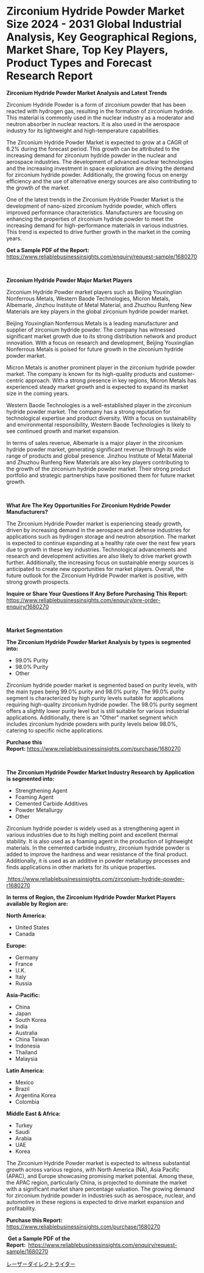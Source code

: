 <p><h1>Zirconium Hydride Powder Market Size 2024 - 2031 Global Industrial Analysis, Key Geographical Regions, Market Share, Top Key Players, Product Types and Forecast Research Report</h1></p><p><strong>Zirconium Hydride Powder Market Analysis and Latest Trends</strong></p>
<p><p>Zirconium Hydride Powder is a form of zirconium powder that has been reacted with hydrogen gas, resulting in the formation of zirconium hydride. This material is commonly used in the nuclear industry as a moderator and neutron absorber in nuclear reactors. It is also used in the aerospace industry for its lightweight and high-temperature capabilities.</p><p>The Zirconium Hydride Powder Market is expected to grow at a CAGR of 6.2% during the forecast period. This growth can be attributed to the increasing demand for zirconium hydride powder in the nuclear and aerospace industries. The development of advanced nuclear technologies and the increasing investment in space exploration are driving the demand for zirconium hydride powder. Additionally, the growing focus on energy efficiency and the use of alternative energy sources are also contributing to the growth of the market.</p><p>One of the latest trends in the Zirconium Hydride Powder Market is the development of nano-sized zirconium hydride powder, which offers improved performance characteristics. Manufacturers are focusing on enhancing the properties of zirconium hydride powder to meet the increasing demand for high-performance materials in various industries. This trend is expected to drive further growth in the market in the coming years.</p></p>
<p><strong>Get a Sample PDF of the Report:&nbsp;</strong> <a href="https://www.reliablebusinessinsights.com/enquiry/request-sample/1680270">https://www.reliablebusinessinsights.com/enquiry/request-sample/1680270</a></p>
<p>&nbsp;</p>
<p><strong>Zirconium Hydride Powder Major Market Players</strong></p>
<p><p>Zirconium Hydride Powder market players such as Beijing Youxinglian Nonferrous Metals, Western Baode Technologies, Micron Metals, Albemarle, Jinzhou Institute of Metal Material, and Zhuzhou Runfeng New Materials are key players in the global zirconium hydride powder market.</p><p>Beijing Youxinglian Nonferrous Metals is a leading manufacturer and supplier of zirconium hydride powder. The company has witnessed significant market growth due to its strong distribution network and product innovation. With a focus on research and development, Beijing Youxinglian Nonferrous Metals is poised for future growth in the zirconium hydride powder market.</p><p>Micron Metals is another prominent player in the zirconium hydride powder market. The company is known for its high-quality products and customer-centric approach. With a strong presence in key regions, Micron Metals has experienced steady market growth and is expected to expand its market size in the coming years.</p><p>Western Baode Technologies is a well-established player in the zirconium hydride powder market. The company has a strong reputation for technological expertise and product diversity. With a focus on sustainability and environmental responsibility, Western Baode Technologies is likely to see continued growth and market expansion.</p><p>In terms of sales revenue, Albemarle is a major player in the zirconium hydride powder market, generating significant revenue through its wide range of products and global presence. Jinzhou Institute of Metal Material and Zhuzhou Runfeng New Materials are also key players contributing to the growth of the zirconium hydride powder market. Their strong product portfolio and strategic partnerships have positioned them for future market growth.</p></p>
<p>&nbsp;</p>
<p><strong>What Are The Key Opportunities For Zirconium Hydride Powder Manufacturers?</strong></p>
<p><p>The Zirconium Hydride Powder market is experiencing steady growth, driven by increasing demand in the aerospace and defense industries for applications such as hydrogen storage and neutron absorption. The market is expected to continue expanding at a healthy rate over the next few years due to growth in these key industries. Technological advancements and research and development activities are also likely to drive market growth further. Additionally, the increasing focus on sustainable energy sources is anticipated to create new opportunities for market players. Overall, the future outlook for the Zirconium Hydride Powder market is positive, with strong growth prospects.</p></p>
<p><strong>Inquire or Share Your Questions If Any Before Purchasing This Report:</strong> <a href="https://www.reliablebusinessinsights.com/enquiry/pre-order-enquiry/1680270">https://www.reliablebusinessinsights.com/enquiry/pre-order-enquiry/1680270</a></p>
<p>&nbsp;</p>
<p><strong>Market Segmentation</strong></p>
<p><strong>The Zirconium Hydride Powder Market Analysis by types is segmented into:</strong></p>
<p><ul><li>99.0% Purity</li><li>98.0% Purity</li><li>Other</li></ul></p>
<p><p>Zirconium hydride powder market is segmented based on purity levels, with the main types being 99.0% purity and 98.0% purity. The 99.0% purity segment is characterized by high purity levels suitable for applications requiring high-quality zirconium hydride powder. The 98.0% purity segment offers a slightly lower purity level but is still suitable for various industrial applications. Additionally, there is an "Other" market segment which includes zirconium hydride powders with purity levels below 98.0%, catering to specific niche applications.</p></p>
<p><strong>Purchase this Report:&nbsp;</strong><a href="https://www.reliablebusinessinsights.com/purchase/1680270">https://www.reliablebusinessinsights.com/purchase/1680270</a></p>
<p>&nbsp;</p>
<p><strong>The Zirconium Hydride Powder Market Industry Research by Application is segmented into:</strong></p>
<p><ul><li>Strengthening Agent</li><li>Foaming Agent</li><li>Cemented Carbide Additives</li><li>Powder Metallurgy</li><li>Other</li></ul></p>
<p><p>Zirconium hydride powder is widely used as a strengthening agent in various industries due to its high melting point and excellent thermal stability. It is also used as a foaming agent in the production of lightweight materials. In the cemented carbide industry, zirconium hydride powder is added to improve the hardness and wear resistance of the final product. Additionally, it is used as an additive in powder metallurgy processes and finds applications in other markets for its unique properties.</p></p>
<p><a href="https://www.reliablebusinessinsights.com/zirconium-hydride-powder-r1680270">&nbsp;https://www.reliablebusinessinsights.com/zirconium-hydride-powder-r1680270</a></p>
<p><strong>In terms of Region, the Zirconium Hydride Powder Market Players available by Region are:</strong></p>
<p>
    <p> <strong> North America: </strong>
        <ul>
            <li>United States</li>
            <li>Canada</li>
        </ul>
        </p> 
    <p> <strong> Europe: </strong>
        <ul>
            <li>Germany</li>
            <li>France</li>
            <li>U.K.</li>
            <li>Italy</li>
            <li>Russia</li>
        </ul>
        </p> 
    <p> <strong> Asia-Pacific: </strong>
        <ul>
            <li>China</li>
            <li>Japan</li>
            <li>South Korea</li>
            <li>India</li>
            <li>Australia</li>
            <li>China Taiwan</li>
            <li>Indonesia</li>
            <li>Thailand</li>
            <li>Malaysia</li>
        </ul>
        </p> 
    <p> <strong> Latin America: </strong>
        <ul>
            <li>Mexico</li>
            <li>Brazil</li>
            <li>Argentina Korea</li>
            <li>Colombia</li>
        </ul>
        </p> 
    <p> <strong> Middle East & Africa: </strong>
        <ul>
            <li>Turkey</li>
            <li>Saudi</li>
            <li>Arabia</li>
            <li>UAE</li>
            <li>Korea</li>
        </ul>
    </p>
    </p>
<p><p>The Zirconium Hydride Powder market is expected to witness substantial growth across various regions, with North America (NA), Asia Pacific (APAC), and Europe showcasing promising market potential. Among these, the APAC region, particularly China, is projected to dominate the market with a significant market share percentage valuation. The growing demand for zirconium hydride powder in industries such as aerospace, nuclear, and automotive in these regions is expected to drive market expansion and profitability.</p></p>
<p><strong>Purchase this Report: </strong><a href="https://www.reliablebusinessinsights.com/purchase/1680270">https://www.reliablebusinessinsights.com/purchase/1680270</a></p>
<p>&nbsp;<strong>Get a Sample PDF of the Report:&nbsp;&nbsp;</strong><a href="https://www.reliablebusinessinsights.com/enquiry/request-sample/1680270">https://www.reliablebusinessinsights.com/enquiry/request-sample/1680270</a></p>
<p><strong></strong></p>
<p><p><a href="https://github.com/AaronVargas43/Market-Research-Report-List-2/blob/main/4214388108252.md">レーザーダイレクトライター</a></p></p>